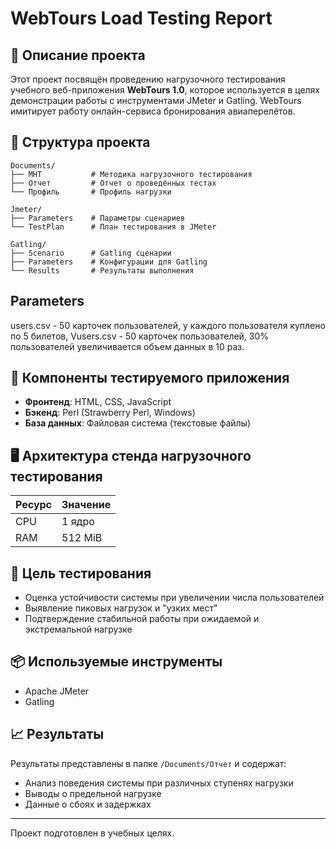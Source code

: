 # WebTours Load Testing Report

## 📌 Описание проекта

Этот проект посвящён проведению нагрузочного тестирования учебного веб-приложения **WebTours 1.0**, 
которое используется в целях демонстрации работы с инструментами JMeter и Gatling. 
WebTours имитирует работу онлайн-сервиса бронирования авиаперелётов.

## 📁 Структура проекта

```
Documents/
├── МНТ           # Методика нагрузочного тестирования
├── Отчет         # Отчет о проведённых тестах
└── Профиль       # Профиль нагрузки

Jmeter/
├── Parameters    # Параметры сценариев 
└── TestPlan      # План тестирования в JMeter

Gatling/
├── Scenario      # Gatling сценарии
├── Parameters    # Конфигурации для Gatling
└── Results       # Результаты выполнения
```
## Parameters    
users.csv - 50 карточек пользователей, у каждого пользователя куплено по 5 билетов, 
Vusers.csv - 50 карточек пользователей, 30% пользователей увеличивается объем данных в 10 раз.

## 🧩 Компоненты тестируемого приложения

- **Фронтенд**: HTML, CSS, JavaScript
- **Бэкенд**: Perl (Strawberry Perl, Windows)
- **База данных**: Файловая система (текстовые файлы)

## 🖥️ Архитектура стенда нагрузочного тестирования

| Ресурс | Значение     |
|--------|--------------|
| CPU    | 1 ядро       |
| RAM    | 512 MiB      |

## 🎯 Цель тестирования

- Оценка устойчивости системы при увеличении числа пользователей
- Выявление пиковых нагрузок и "узких мест"
- Подтверждение стабильной работы при ожидаемой и экстремальной нагрузке

## 📦 Используемые инструменты

- Apache JMeter
- Gatling

## 📈 Результаты

Результаты представлены в папке `/Documents/Отчет` и содержат:
- Анализ поведения системы при различных ступенях нагрузки
- Выводы о предельной нагрузке
- Данные о сбоях и задержках

---

Проект подготовлен в учебных целях.
